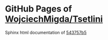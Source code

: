 GitHub Pages of [WojciechMigda/Tsetlini](https://github.com/WojciechMigda/Tsetlini.git)
===
Sphinx html documentation of [543757b5](https://github.com/WojciechMigda/Tsetlini/tree/543757b589b6b07c45aaaeb34d6a0d199f3f7feb)
